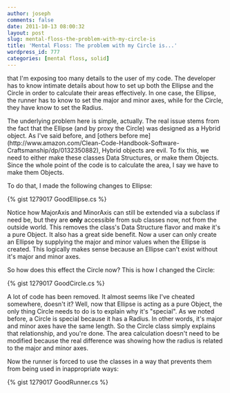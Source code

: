 ```yaml
---
author: joseph
comments: false
date: 2011-10-13 08:00:32
layout: post
slug: mental-floss-the-problem-with-my-circle-is
title: 'Mental Floss: The problem with my Circle is...'
wordpress_id: 777
categories: [mental floss, solid]
---
```


that I'm exposing too many details to the user of my code. The developer has to know intimate details about how to set up both the Ellipse and the Circle in order to calculate their areas effectively. In one case, the Ellipse, the runner has to know to set the major and minor axes, while for the Circle, they have know to set the Radius.

<!-- more -->The underlying problem here is simple, actually. The real issue stems from the fact that the Ellipse (and by proxy the Circle) was designed as a Hybrid object. As I've said before, and [others before me](http://www.amazon.com/Clean-Code-Handbook-Software-Craftsmanship/dp/0132350882), Hybrid objects are evil. To fix this, we need to either make these classes Data Structures, or make them Objects. Since the whole point of the code is to calculate the area, I say we have to make them Objects.

To do that, I made the following changes to Ellipse:

{% gist 1279017 GoodEllipse.cs %}

Notice how MajorAxis and MinorAxis can still be extended via a subclass if need be, but they are **only** accessible from sub classes now, not from the outside world. This removes the class's Data Structure flavor and make it's a pure Object. It also has a great side benefit. Now a user can only create an Ellipse by supplying the major and minor values when the Ellipse is created. This logically makes sense because an Ellipse can't exist without it's major and minor axes.

So how does this effect the Circle now? This is how I changed the Circle:

{% gist 1279017 GoodCircle.cs %}

A lot of code has been removed. It almost seems like I've cheated somewhere, doesn't it? Well, now that Ellipse is acting as a pure Object, the only thing Circle needs to do is to explain why it's "special". As we noted before, a Circle is special because it has a Radius. In other words, it's major and minor axes have the same length. So the Circle class simply explains that relationship, and you're done. The area calculation doesn't need to be modified because the real difference was showing how the radius is related to the major and minor axes.

Now the runner is forced to use the classes in a way that prevents them from being used in inappropriate ways:

{% gist 1279017 GoodRunner.cs %}
